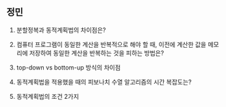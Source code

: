 ## 정민

1. 분할정복과 동적계획법의 차이점은?
    
2. 컴퓨터 프로그램이 동일한 계산을 반복적으로 해야 할 때, 이전에 계산한 값을 메모리에 저장하여 동일한 계산을 반복하는 것을 피하는 방법은?

3. top-down vs bottom-up 방식의 차이점
    
4. 동적계획법을 적용했을 때의 피보나치 수열 알고리즘의 시간 복잡도는?

5. 동적계획법의 조건 2가지
